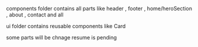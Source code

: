 components folder contains all parts like header , footer , home/heroSection , about , contact and all 

ui folder contains reusable components like Card 

some parts will be chnage
resume is pending 
